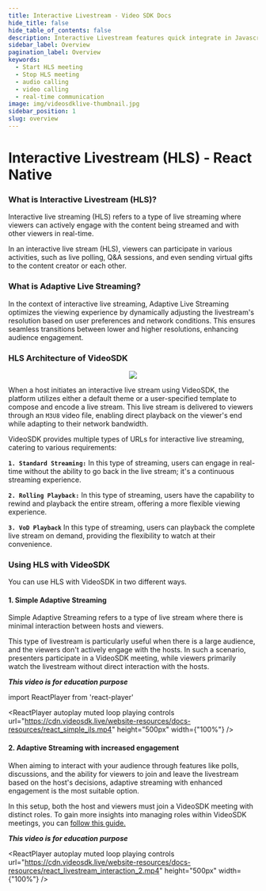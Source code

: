```yaml
---
title: Interactive Livestream - Video SDK Docs
hide_title: false
hide_table_of_contents: false
description: Interactive Livestream features quick integrate in Javascript, React JS, Android, IOS, React Native, Flutter with Video SDK to add live video & audio conferencing to your applications.
sidebar_label: Overview
pagination_label: Overview
keywords:
  - Start HLS meeting
  - Stop HLS meeting 
  - audio calling
  - video calling
  - real-time communication
image: img/videosdklive-thumbnail.jpg 
sidebar_position: 1
slug: overview
---
```


# Interactive Livestream (HLS) - React Native

### What is Interactive Livestream (HLS)?

Interactive live streaming (HLS) refers to a type of live streaming where viewers can actively engage with the content being streamed and with other viewers in real-time.

In an interactive live stream (HLS), viewers can participate in various activities, such as live polling, Q&A sessions, and even sending virtual gifts to the content creator or each other.

### What is Adaptive Live Streaming?

In the context of interactive live streaming, Adaptive Live Streaming optimizes the viewing experience by dynamically adjusting the livestream's resolution based on user preferences and network conditions. This ensures seamless transitions between lower and higher resolutions, enhancing audience engagement.

### HLS Architecture of VideoSDK

<center>
<img src='https://cdn.videosdk.live/website-resources/docs-resources/mobile_hls.png' />
</center>

When a host initiates an interactive live stream using VideoSDK, the platform utilizes either a default theme or a user-specified template to compose and encode a live stream. This live stream is delivered to viewers through an `M3U8` video file, enabling direct playback on the viewer's end while adapting to their network bandwidth.

VideoSDK provides multiple types of URLs for interactive live streaming, catering to various requirements:

**`1. Standard Streaming:`** In this type of streaming, users can engage in real-time without the ability to go back in the live stream; it's a continuous streaming experience.

**`2. Rolling Playback:`** In this type of streaming, users have the capability to rewind and playback the entire stream, offering a more flexible viewing experience.

**`3. VoD Playback`** In this type of streaming, users can playback the complete live stream on demand, providing the flexibility to watch at their convenience.

### Using HLS with VideoSDK

You can use HLS with VideoSDK in two different ways.

#### 1. Simple Adaptive Streaming

Simple Adaptive Streaming refers to a type of live stream where there is minimal interaction between hosts and viewers.

This type of livestream is particularly useful when there is a large audience, and the viewers don't actively engage with the hosts. In such a scenario, presenters participate in a VideoSDK meeting, while viewers primarily watch the livestream without direct interaction with the hosts.

**_This video is for education purpose_**

import ReactPlayer from 'react-player'

<div style={{textAlign: 'center'}}>

<ReactPlayer autoplay muted loop playing controls url="https://cdn.videosdk.live/website-resources/docs-resources/react_simple_ils.mp4" height="500px" width={"100%"} />

</div>

#### 2. Adaptive Streaming with increased engagement

When aiming to interact with your audience through features like polls, discussions, and the ability for viewers to join and leave the livestream based on the host's decisions, adaptive streaming with enhanced engagement is the most suitable option.

In this setup, both the host and viewers must join a VideoSDK meeting with distinct roles. To gain more insights into managing roles within VideoSDK meetings, you can [follow this guide.](../handling-participants/manage-roles)

**_This video is for education purpose_**

<div style={{textAlign: 'center'}}>

<ReactPlayer autoplay muted loop playing controls url="https://cdn.videosdk.live/website-resources/docs-resources/react_livestream_interaction_2.mp4" height="500px" width={"100%"} />

</div>
